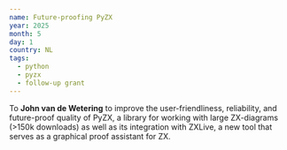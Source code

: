 ```yaml
---
name: Future-proofing PyZX
year: 2025
month: 5
day: 1
country: NL
tags:
  - python
  - pyzx
  - follow-up grant
---
```

To **John van de Wetering** to improve the user-friendliness, reliability, and future-proof quality of PyZX, a library for working with large ZX-diagrams (>150k downloads) as well as its integration with ZXLive, a new tool that serves as a graphical proof assistant for ZX.
